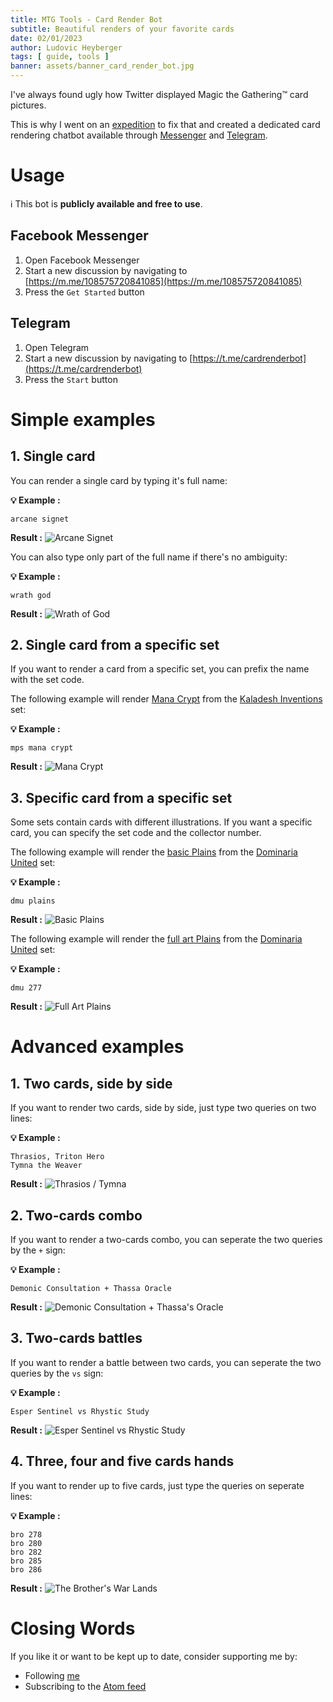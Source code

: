 ```yaml
---
title: MTG Tools - Card Render Bot
subtitle: Beautiful renders of your favorite cards
date: 02/01/2023
author: Ludovic Heyberger
tags: [ guide, tools ]
banner: assets/banner_card_render_bot.jpg
---
```


I've always found ugly how Twitter displayed Magic the Gathering™ card pictures.

This is why I went on an [expedition][expedition] to fix that and created a dedicated card rendering chatbot available through [Messenger][Messenger] and [Telegram][Telegram].


# Usage

ℹ️ This bot is **publicly available and free to use**.


## Facebook Messenger

1. Open Facebook Messenger
2. Start a new discussion by navigating to [https://m.me/108575720841085](https://m.me/108575720841085)
3. Press the `Get Started` button


## Telegram

1. Open Telegram
2. Start a new discussion by navigating to [https://t.me/cardrenderbot](https://t.me/cardrenderbot)
3. Press the `Start` button


# Simple examples


## 1. Single card

You can render a single card by typing it's full name:

**💡 Example :**
```
arcane signet
```

**Result :**
![Arcane Signet](assets/arcane_signet.jpg)

You can also type only part of the full name if there's no ambiguity:

**💡 Example :**
```
wrath god
```

**Result :**
![Wrath of God](assets/wrath_of_god.jpg)


## 2. Single card from a specific set

If you want to render a card from a specific set, you can prefix the name with the set code.

The following example will render [Mana Crypt][Mana Crypt] from the [Kaladesh Inventions][Kaladesh Inventions] set:

**💡 Example :**
```
mps mana crypt
```

**Result :**
![Mana Crypt](assets/mana_crypt.jpg)


## 3. Specific card from a specific set

Some sets contain cards with different illustrations.
If you want a specific card, you can specify the set code and the collector number.

The following example will render the [basic Plains][basic Plains] from the [Dominaria United][Dominaria United] set:

**💡 Example :**
```
dmu plains
```

**Result :**
![Basic Plains](assets/dmu_262.jpg)


The following example will render the [full art Plains][full art Plains] from the [Dominaria United][Dominaria United] set:

**💡 Example :**
```
dmu 277
```

**Result :**
![Full Art Plains](assets/dmu_277.jpg)


# Advanced examples


## 1. Two cards, side by side

If you want to render two cards, side by side, just type two queries on two lines:

**💡 Example :**
```
Thrasios, Triton Hero
Tymna the Weaver
```

**Result :**
![Thrasios / Tymna](assets/thrasios_tymna.jpg)


## 2. Two-cards combo

If you want to render a two-cards combo, you can seperate the two queries by the `+` sign:

**💡 Example :**
```
Demonic Consultation + Thassa Oracle
```

**Result :**
![Demonic Consultation + Thassa's Oracle](assets/demonic_consultation_thassa_oracle.jpg)


## 3. Two-cards battles

If you want to render a battle between two cards, you can seperate the two queries by the `vs` sign:

**💡 Example :**
```
Esper Sentinel vs Rhystic Study
```

**Result :**
![Esper Sentinel vs Rhystic Study](assets/esper_sentinel_rhystic_study.jpg)


## 4. Three, four and five cards hands

If you want to render up to five cards, just type the queries on seperate lines:

**💡 Example :**
```
bro 278
bro 280
bro 282
bro 285
bro 286
```

**Result :**
![The Brother's War Lands](assets/bro_lands.jpg)


# Closing Words

If you like it or want to be kept up to date, consider supporting me by:

- Following [me](https://twitter.com/intent/follow?screen_name=lheybergermtg)
- Subscribing to the [Atom feed](./feed.atom)


[Messenger]:https://m.me/108575720841085
[Telegram]:https://t.me/cardrenderbot
[Dominaria United]:https://scryfall.com/sets/dmu
[Kaladesh Inventions]:https://scryfall.com/sets/mps
[Mana Crypt]:https://scryfall.com/card/mps/16/mana-crypt
[basic Plains]:https://scryfall.com/card/dmu/262/plains
[full art Plains]:https://scryfall.com/card/dmu/277/plains
[expedition]:https://scryfall.com/search?q=!expedition-map
